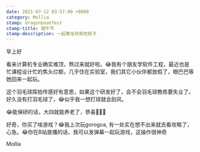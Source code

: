 ```yaml
---
date: 2021-07-12 03:57:00 +0800
category: Mollia
stamp: dragonboatfest
stamp-title: 端午节
stamp-description: 一起赛龙舟和吃粽子
---
```


<p>
早上好

看来计算机专业确实难顶，熬过来就好啦。😂我有个朋友学软件工程，最近也是忙课程设计忙的焦头烂额，几乎住在实验室，我们其它小伙伴都放假了，眼巴巴等她回来一起玩。

这个羽毛球挥拍传感好有意思，如果这个研发好了，会不会羽毛球教练要失业了。好久没有打羽毛球了，😂似乎我一想打球就会刮风。

😂能保研的话，大四就能养老了，恭喜🎉🎉🎉

好奇，你买了啥游戏？😂我上次玩gorogoa, 有一处实在想不出来就去看攻略了，心急。😂你在B站直播的话，我可以发弹幕一起玩游戏，这操作很神奇

Mollia
</p>